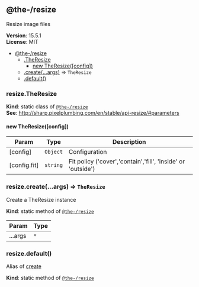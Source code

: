 <!--- Code generated by @the-/script-doc. DO NOT EDIT. -->

<a name="module_@the-/resize"></a>

## @the-/resize
Resize image files

**Version**: 15.5.1  
**License**: MIT  

* [@the-/resize](#module_@the-/resize)
    * [.TheResize](#module_@the-/resize.TheResize)
        * [new TheResize([config])](#new_module_@the-/resize.TheResize_new)
    * [.create(...args)](#module_@the-/resize.create) ⇒ <code>TheResize</code>
    * [.default()](#module_@the-/resize.default)

<a name="module_@the-/resize.TheResize"></a>

### resize.TheResize
**Kind**: static class of [<code>@the-/resize</code>](#module_@the-/resize)  
**See**: http://sharp.pixelplumbing.com/en/stable/api-resize/#parameters  
<a name="new_module_@the-/resize.TheResize_new"></a>

#### new TheResize([config])

| Param | Type | Description |
| --- | --- | --- |
| [config] | <code>Object</code> | Configuration |
| [config.fit] | <code>string</code> | Fit policy ('cover','contain','fill', 'inside' or 'outside') |

<a name="module_@the-/resize.create"></a>

### resize.create(...args) ⇒ <code>TheResize</code>
Create a TheResize instance

**Kind**: static method of [<code>@the-/resize</code>](#module_@the-/resize)  

| Param | Type |
| --- | --- |
| ...args | <code>\*</code> | 

<a name="module_@the-/resize.default"></a>

### resize.default()
Alias of [create](#module_@the-/resize.create)

**Kind**: static method of [<code>@the-/resize</code>](#module_@the-/resize)  
